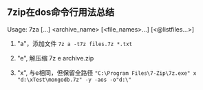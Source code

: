 

## 7zip在dos命令行用法总结



Usage: 7za <command> [<switches>...] <archive_name> [<file_names>...] 
[<@listfiles...>] 


1. "a"，添加文件 
`7z a -t7z files.7z *.txt `


3. "e", 解压缩 
7z e archive.zip 


7. "x", 与e相同，但保留全路径 
`"C:\Program Files\7-Zip\7z.exe" x "d:\xTest\mongodb.7z" -y -aos -o"d:\"`

